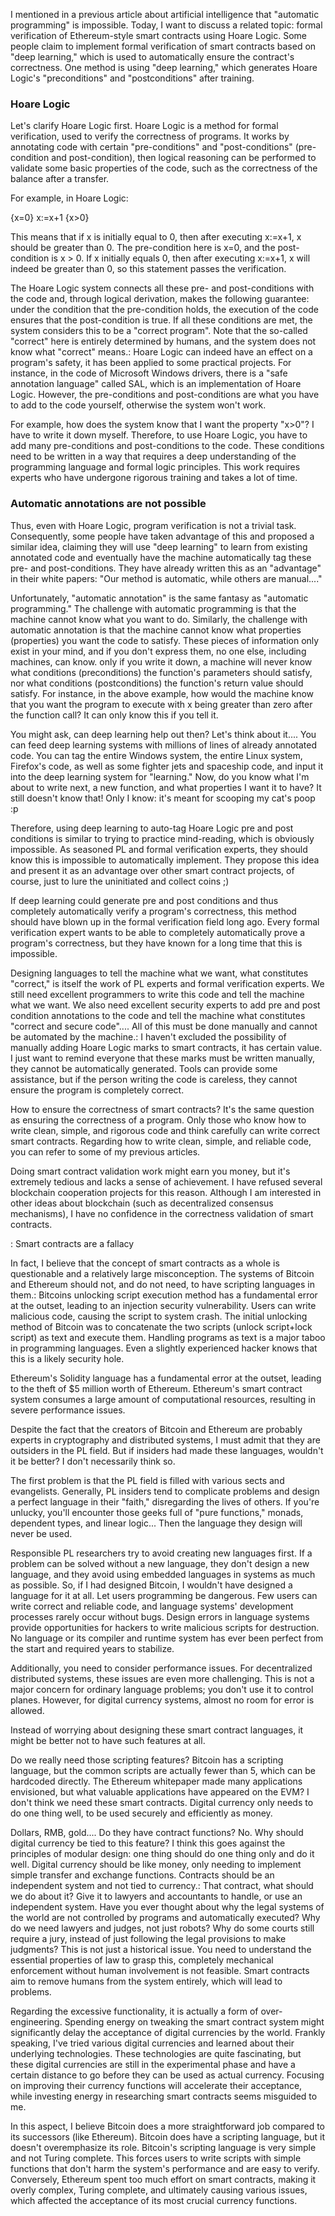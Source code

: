  I mentioned in a previous article about artificial intelligence that "automatic programming" is impossible. Today, I want to discuss a related topic: formal verification of Ethereum-style smart contracts using Hoare Logic. Some people claim to implement formal verification of smart contracts based on "deep learning," which is used to automatically ensure the contract's correctness. One method is using "deep learning," which generates Hoare Logic's "preconditions" and "postconditions" after training.

### Hoare Logic

Let's clarify Hoare Logic first. Hoare Logic is a method for formal verification, used to verify the correctness of programs. It works by annotating code with certain "pre-conditions" and "post-conditions" (pre-condition and post-condition), then logical reasoning can be performed to validate some basic properties of the code, such as the correctness of the balance after a transfer.

For example, in Hoare Logic:

{x=0} x:=x+1 {x>0}

This means that if x is initially equal to 0, then after executing x:=x+1, x should be greater than 0. The pre-condition here is x=0, and the post-condition is x > 0. If x initially equals 0, then after executing x:=x+1, x will indeed be greater than 0, so this statement passes the verification.

The Hoare Logic system connects all these pre- and post-conditions with the code and, through logical derivation, makes the following guarantee: under the condition that the pre-condition holds, the execution of the code ensures that the post-condition is true. If all these conditions are met, the system considers this to be a "correct program". Note that the so-called "correct" here is entirely determined by humans, and the system does not know what "correct" means.: Hoare Logic can indeed have an effect on a program's safety, it has been applied to some practical projects. For instance, in the code of Microsoft Windows drivers, there is a "safe annotation language" called SAL, which is an implementation of Hoare Logic. However, the pre-conditions and post-conditions are what you have to add to the code yourself, otherwise the system won't work.

For example, how does the system know that I want the property "x>0"? I have to write it down myself. Therefore, to use Hoare Logic, you have to add many pre-conditions and post-conditions to the code. These conditions need to be written in a way that requires a deep understanding of the programming language and formal logic principles. This work requires experts who have undergone rigorous training and takes a lot of time.

### Automatic annotations are not possible

Thus, even with Hoare Logic, program verification is not a trivial task. Consequently, some people have taken advantage of this and proposed a similar idea, claiming they will use "deep learning" to learn from existing annotated code and eventually have the machine automatically tag these pre- and post-conditions. They have already written this as an "advantage" in their white papers: "Our method is automatic, while others are manual...."

Unfortunately, "automatic annotation" is the same fantasy as "automatic programming." The challenge with automatic programming is that the machine cannot know what you want to do. Similarly, the challenge with automatic annotation is that the machine cannot know what properties (properties) you want the code to satisfy. These pieces of information only exist in your mind, and if you don't express them, no one else, including machines, can know. only if you write it down, a machine will never know what conditions (preconditions) the function's parameters should satisfy, nor what conditions (postconditions) the function's return value should satisfy. For instance, in the above example, how would the machine know that you want the program to execute with x being greater than zero after the function call? It can only know this if you tell it.

You might ask, can deep learning help out then? Let's think about it.... You can feed deep learning systems with millions of lines of already annotated code. You can tag the entire Windows system, the entire Linux system, Firefox's code, as well as some fighter jets and spaceship code, and input it into the deep learning system for "learning." Now, do you know what I'm about to write next, a new function, and what properties I want it to have? It still doesn't know that! Only I know: it's meant for scooping my cat's poop :p

Therefore, using deep learning to auto-tag Hoare Logic pre and post conditions is similar to trying to practice mind-reading, which is obviously impossible. As seasoned PL and formal verification experts, they should know this is impossible to automatically implement. They propose this idea and present it as an advantage over other smart contract projects, of course, just to lure the uninitiated and collect coins ;)

If deep learning could generate pre and post conditions and thus completely automatically verify a program's correctness, this method should have blown up in the formal verification field long ago. Every formal verification expert wants to be able to completely automatically prove a program's correctness, but they have known for a long time that this is impossible.

Designing languages to tell the machine what we want, what constitutes "correct," is itself the work of PL experts and formal verification experts. We still need excellent programmers to write this code and tell the machine what we want. We also need excellent security experts to add pre and post condition annotations to the code and tell the machine what constitutes "correct and secure code".... All of this must be done manually and cannot be automated by the machine.: I haven't excluded the possibility of manually adding Hoare Logic marks to smart contracts, it has certain value. I just want to remind everyone that these marks must be written manually, they cannot be automatically generated. Tools can provide some assistance, but if the person writing the code is careless, they cannot ensure the program is completely correct.

How to ensure the correctness of smart contracts? It's the same question as ensuring the correctness of a program. Only those who know how to write clean, simple, and rigorous code and think carefully can write correct smart contracts. Regarding how to write clean, simple, and reliable code, you can refer to some of my previous articles.

Doing smart contract validation work might earn you money, but it's extremely tedious and lacks a sense of achievement. I have refused several blockchain cooperation projects for this reason. Although I am interested in other ideas about blockchain (such as decentralized consensus mechanisms), I have no confidence in the correctness validation of smart contracts.

: Smart contracts are a fallacy

In fact, I believe that the concept of smart contracts as a whole is questionable and a relatively large misconception. The systems of Bitcoin and Ethereum should not, and do not need, to have scripting languages in them.: Bitcoins unlocking script execution method has a fundamental error at the outset, leading to an injection security vulnerability. Users can write malicious code, causing the script to system crash. The initial unlocking method of Bitcoin was to concatenate the two scripts (unlock script+lock script) as text and execute them. Handling programs as text is a major taboo in programming languages. Even a slightly experienced hacker knows that this is a likely security hole.

Ethereum's Solidity language has a fundamental error at the outset, leading to the theft of $5 million worth of Ethereum. Ethereum's smart contract system consumes a large amount of computational resources, resulting in severe performance issues.

Despite the fact that the creators of Bitcoin and Ethereum are probably experts in cryptography and distributed systems, I must admit that they are outsiders in the PL field. But if insiders had made these languages, wouldn't it be better? I don't necessarily think so.

The first problem is that the PL field is filled with various sects and evangelists. Generally, PL insiders tend to complicate problems and design a perfect language in their "faith," disregarding the lives of others. If you're unlucky, you'll encounter those geeks full of "pure functions," monads, dependent types, and linear logic... Then the language they design will never be used.

Responsible PL researchers try to avoid creating new languages first. If a problem can be solved without a new language, they don't design a new language, and they avoid using embedded languages in systems as much as possible. So, if I had designed Bitcoin, I wouldn't have designed a language for it at all. Let users programming be dangerous. Few users can write correct and reliable code, and language systems' development processes rarely occur without bugs. Design errors in language systems provide opportunities for hackers to write malicious scripts for destruction. No language or its compiler and runtime system has ever been perfect from the start and required years to stabilize.

Additionally, you need to consider performance issues. For decentralized distributed systems, these issues are even more challenging. This is not a major concern for ordinary language problems; you don't use it to control planes. However, for digital currency systems, almost no room for error is allowed.

Instead of worrying about designing these smart contract languages, it might be better not to have such features at all.

Do we really need those scripting features? Bitcoin has a scripting language, but the common scripts are actually fewer than 5, which can be hardcoded directly. The Ethereum whitepaper made many applications envisioned, but what valuable applications have appeared on the EVM? I don't think we need these smart contracts. Digital currency only needs to do one thing well, to be used securely and efficiently as money.

Dollars, RMB, gold.... Do they have contract functions? No. Why should digital currency be tied to this feature? I think this goes against the principles of modular design: one thing should do one thing only and do it well. Digital currency should be like money, only needing to implement simple transfer and exchange functions. Contracts should be an independent system and not tied to currency.: That contract, what should we do about it? Give it to lawyers and accountants to handle, or use an independent system. Have you ever thought about why the legal systems of the world are not controlled by programs and automatically executed? Why do we need lawyers and judges, not just robots? Why do some courts still require a jury, instead of just following the legal provisions to make judgments? This is not just a historical issue. You need to understand the essential properties of law to grasp this, completely mechanical enforcement without human involvement is not feasible. Smart contracts aim to remove humans from the system entirely, which will lead to problems.

Regarding the excessive functionality, it is actually a form of over-engineering. Spending energy on tweaking the smart contract system might significantly delay the acceptance of digital currencies by the world. Frankly speaking, I've tried various digital currencies and learned about their underlying technologies. These technologies are quite fascinating, but these digital currencies are still in the experimental phase and have a certain distance to go before they can be used as actual currency. Focusing on improving their currency functions will accelerate their acceptance, while investing energy in researching smart contracts seems misguided to me.

In this aspect, I believe Bitcoin does a more straightforward job compared to its successors (like Ethereum). Bitcoin does have a scripting language, but it doesn't overemphasize its role. Bitcoin's scripting language is very simple and not Turing complete. This forces users to write scripts with simple functions that don't harm the system's performance and are easy to verify. Conversely, Ethereum spent too much effort on smart contracts, making it overly complex, Turing complete, and ultimately causing various issues, which affected the acceptance of its most crucial currency functions.